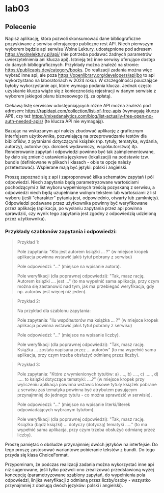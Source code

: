 # lab03

## Polecenie
Napisz aplikację, która pozwoli skonsumować dane bibliograficzne pozyskiwane z serwisu oferującego publiczne rest API. Niech pierwszym wyborem będzie api serwisu Wolne Lektury, udostępnione pod adresem https://wolnelektury.pl/api/ (nie potrzeba podawać żadnych parametrów uwierzytelnienia ani klucza api). Istnieją też inne serwisy oferujące dostęp do danych bibliograficznych. Przykłady można znaleźć na stronie: https://publicapis.dev/category/books.
Do realizacji zadania można więc wybrać inne api, ale poza https://openlibrary.org/developers/api(bo to api wykorzystano na laboratoriach w 2024 roku). W szczególności pouczające byłoby wykorzystanie api, które wymaga podania klucza. Jednak często uzyskanie klucza wiąże się z koniecznością rejestracji w danym serwisie z wyborem jakiegoś planu biznesowego (tj. za opłatą).

Ciekawą listę serwisów udostępniających różne API można znaleźć pod adresem:
https://rapidapi.com/collection/list-of-free-apis (wymagają klucza API), czy też https://mixedanalytics.com/blog/list-actually-free-open-no-auth-needed-apis/ (te klucza API nie wymagają).

Bazując na wskazanym api należy zbudować aplikację z graficznym interfejsem użytkownika, pozwalającą na przeprowadzanie testów dla bibliofilów, z pytaniami dotyczącymi książek (np. tytuły, tematyka, wydania, autorzy), autorów (np. dorobek wydawniczy, współautorstwo) itp. Renderowanie zapytań i odpowiedzi powinno być tak zaimplementowane, by dało się zmienić ustawienia językowe (lokalizacji) na podstawie tzw. bundle (definiowane w plikach i klasach - obie te opcje należy przetestować). Wspierane mają być języki: polski i angielski.

Proszę zapoznać się z api i zaproponować kilka schematów zapytań i pól odpowiedzi. Niech zapytania będą parametryzowane wartościami pochodzącymi z list wyboru wypełnionych treścią pozyskaną z serwisu, a odpowiedzi niech będą uzupełniane wolnym tekstem lub wartościami z list wyboru (jeśli "charakter" pytania jest, odpowiednio, otwarty lub zamknięty).
Odpowiedzi podawane przez użytkownika powinny być weryfikowane przez aplikację (aplikacja, po wysłaniu zapytania przez api powinna sprawdzić, czy wynik tego zapytania jest zgodny z odpowiedzią udzieloną przez użytkownika).

### Przykłady szablonów zapytania i odpowiedzi:

>Przykład 1:
> 
>Pole zapytania: "Kto jest autorem książki ... ?" (w miejsce kropek aplikacja powinna wstawić jakiś tytuł pobrany z serwisu)
> 
>Pole odpowiedzi: "..."  (miejsce na wpisanie autora).
>
>Pole weryfikacji (dla poprawnej odpowiedzi): "Tak, masz rację. Autorem książki .... jest ..." (to ma wypełnić sama aplikacja, przy czym można się zastanowić nad tym, jak ma przebiegać weryfikacja, gdy np. autorów jest więcej niż jeden).

>Przykład 2:
>
>Na przykład dla szablonu zapytania:
>
>Pole zapytania: "Ilu współautorów ma książka ... ?" (w miejsce kropek aplikacja powinna wstawić jakiś tytuł pobrany z serwisu)
>
>Pole odpowiedzi: "..."  (miejsce na wpisanie liczby).
>
>Pole weryfikacji (dla poprawnej odpowiedzi): "Tak, masz rację. Książka ... została napisana przez ... autorów" (to ma wypełnić sama aplikacja, przy czym trzeba obsłużyć odmianę przez liczby).

>Przykład 3:
>
>Pole zapytania: "Które z wymienionych tytułów: a) ...., b) ...., c) ....., d) ..... to książki dotyczące tematyki: ....?" (w miejsce kropek przy wyliczeniu aplikacja powinna wstawić losowe tytuły książek pobrane z serwisu zaś tematyka powinna być atrybutem pasującym przynajmniej do jednego tytułu - co można sprawdzić w serwisie).
>
> Pole odpowiedzi: "..."  (miejsce na wpisanie literki/literek odpowiadających wybranym tytułom).
>
> Pole weryfikacji (dla poprawnej odpowiedzi): "Tak, masz rację. Książka (bądź książki) ... dotyczy (dotyczą) tematyki ....." (to ma wypełnić sama aplikacja, przy czym trzeba obsłużyć odmianę przez liczby).

Proszę pamiętać o obsłudze przynajmniej dwóch języków na interfejsie. Do tego proszę zastosować wariantowe pobieranie tekstów z bundli. Do tego przyda się klasa ChoiceFormat.

Przypominam, że podczas realizacji zadania można wykorzystać inne api niż sugerowane, jeśli tylko pozwoli ono zrealizować przedstawioną wyżej koncepcję (parametryzowane szablony zapytań, do wypełnienia pola odpowiedzi, linijka weryfikacji z odmianą przez liczby/osoby - wszystko przynajmniej z obsługą dwóch języków: polski i angielski).

